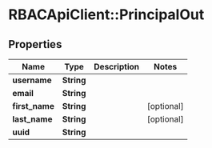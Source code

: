 # RBACApiClient::PrincipalOut

## Properties
Name | Type | Description | Notes
------------ | ------------- | ------------- | -------------
**username** | **String** |  | 
**email** | **String** |  | 
**first_name** | **String** |  | [optional] 
**last_name** | **String** |  | [optional] 
**uuid** | **String** |  | 


